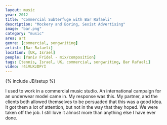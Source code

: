 ```yaml
---
layout: music
year: 2012
title: "Commercial Subterfuge with Bar Rafaeli"
description: "Mockery and Boring, Sexist Advertising"
image: "bar.png"
category: "music"
area: art
genre: [commercial, songwriting]
artist: [Bar Rafaeli]
location: [UK, Israel]
people: [Yaniv Fridel - mix/composition]
tags: [tennis, Israel, UK, commercial, songwriting, Bar Rafaeli]
video: r4iVLKzDPrI
---
```

{% include JB/setup %}

I used to work in a commercial music studio. An international campaign for an underwear model came in. My response was this. My partner, and the clients both allowed themselves to be persuaded that this was a good idea. It got them a lot of attention, but not in the way that they hoped. We were taken off the job. I still love it almost more than anything else I have ever done.
